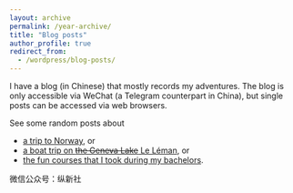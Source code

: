 ```yaml
---
layout: archive
permalink: /year-archive/
title: "Blog posts"
author_profile: true
redirect_from:
  - /wordpress/blog-posts/
---
```


I have a blog (in Chinese) that mostly records my adventures. The blog is only accessible via WeChat (a Telegram counterpart in China), but single posts can be accessed via web browsers. 

See some random posts about
- [a trip to Norway](https://mp.weixin.qq.com/s/Kc2PqQMSfLcBp7u8LG3IQg), or
- [a boat trip on ~~the Geneva Lake~~ Le Léman](https://mp.weixin.qq.com/s/gxtjvIpS1LCRdMwH_eg6tQ), or
- [the fun courses that I took during my bachelors](https://mp.weixin.qq.com/s/X_J98sBSTE7f4bHBKZcTCg).

微信公众号：纵新社